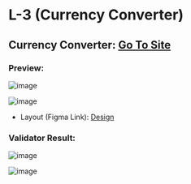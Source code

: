 # L-3 (Currency Converter)

## Currency Converter: [Go To Site](https://edcurrency-converter.netlify.app/)

### Preview:
![image](https://user-images.githubusercontent.com/60787777/164488469-c13c9251-d1ba-4d33-9183-8880317dfd28.png)

![image](https://user-images.githubusercontent.com/60787777/164488741-21c09913-acfa-4e16-864f-fc0ec834a4e9.png)

- Layout (Figma Link): [Design](https://www.figma.com/file/jprZt6p7xO6T7oj85woJyi/Converter-m4-part-time?node-id=59%3A0)


### Validator Result: 
![image](https://user-images.githubusercontent.com/60787777/164490208-435fdb0c-1f82-46a6-93f6-6589a0a91d08.png)

![image](https://user-images.githubusercontent.com/60787777/164490586-43d546e4-f241-4543-a046-1eddb12808f3.png)


